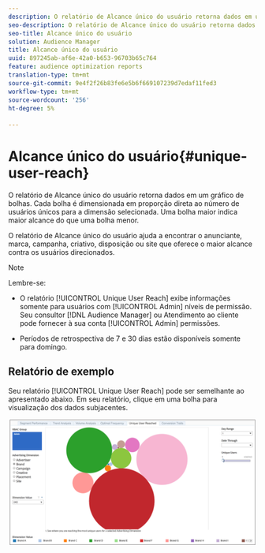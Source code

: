 ```yaml
---
description: O relatório de Alcance único do usuário retorna dados em um gráfico de bolhas. Cada bolha é dimensionada em proporção direta ao número de usuários únicos para a dimensão selecionada. Uma bolha maior indica maior alcance do que uma bolha menor. O relatório de Alcance único do usuário ajuda a encontrar o anunciante, marca, campanha, criativo, disposição ou site que oferece o maior alcance contra os usuários direcionados.
seo-description: O relatório de Alcance único do usuário retorna dados em um gráfico de bolhas. Cada bolha é dimensionada em proporção direta ao número de usuários únicos para a dimensão selecionada. Uma bolha maior indica maior alcance do que uma bolha menor. O relatório de Alcance único do usuário ajuda a encontrar o anunciante, marca, campanha, criativo, disposição ou site que oferece o maior alcance contra os usuários direcionados.
seo-title: Alcance único do usuário
solution: Audience Manager
title: Alcance único do usuário
uuid: 897245ab-af6e-42a0-b653-96703b65c764
feature: audience optimization reports
translation-type: tm+mt
source-git-commit: 9e4f2f26b83fe6e5b6f669107239d7edaf11fed3
workflow-type: tm+mt
source-wordcount: '256'
ht-degree: 5%

---
```



# Alcance único do usuário{#unique-user-reach}

O relatório de Alcance único do usuário retorna dados em um gráfico de bolhas. Cada bolha é dimensionada em proporção direta ao número de usuários únicos para a dimensão selecionada. Uma bolha maior indica maior alcance do que uma bolha menor.

O relatório de Alcance único do usuário ajuda a encontrar o anunciante, marca, campanha, criativo, disposição ou site que oferece o maior alcance contra os usuários direcionados.

>[!NOTE]
>
>Lembre-se:
>
>* O relatório [!UICONTROL Unique User Reach] exibe informações somente para usuários com [!UICONTROL Admin] níveis de permissão. Seu consultor [!DNL Audience Manager] ou Atendimento ao cliente pode fornecer à sua conta [!UICONTROL Admin] permissões.
   >
   >
* Períodos de retrospectiva de 7 e 30 dias estão disponíveis somente para domingo.


## Relatório de exemplo

Seu relatório [!UICONTROL Unique User Reach] pode ser semelhante ao apresentado abaixo. Em seu relatório, clique em uma bolha para visualização dos dados subjacentes.

![](assets/unique-user-reach.png)
